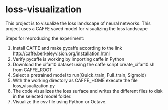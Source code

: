 # loss-visualization
This project is to visualize the loss landscape of neural networks. This project uses a CAFFE saved model for visualizing the loss landscape

Steps for reproducing the experiment:
1. Install CAFFE and make pycaffe according to the link http://caffe.berkeleyvision.org/installation.html
2. Verify pycaffe is working by importing caffe in Python
3. Download the cifar10 dataset using the caffe script create_cifar10.sh from CAFFE_ROOT 
4. Select a pretrained model to run(Quick_train, Full_train, Sigmoid)
5. With the working directory as CAFFE_HOME execute the file loss_visualization.py
6. The code visualizes the loss surface and writes the different files to disk in the selected model folder.
7. Visualize the csv file using Python or Octave.
